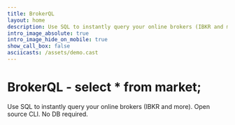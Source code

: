 ```yaml
---
title: BrokerQL
layout: home
description: Use SQL to instantly query your online brokers (IBKR and more). Open source CLI. No DB required.
intro_image_absolute: true
intro_image_hide_on_mobile: true
show_call_box: false
asciicasts: /assets/demo.cast
---
```


# BrokerQL - <span class="strapline">select * from market;</span>

Use SQL to instantly query your online brokers (IBKR and more). Open source CLI. No DB required.
